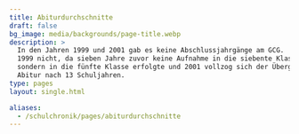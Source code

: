 ```yaml
---
title: Abiturdurchschnitte
draft: false
bg_image: media/backgrounds/page-title.webp
description: >
  In den Jahren 1999 und 2001 gab es keine Abschlussjahrgänge am GCG.
  1999 nicht, da sieben Jahre zuvor keine Aufnahme in die siebente Klasse,
  sondern in die fünfte Klasse erfolgte und 2001 vollzog sich der Übergang zum
  Abitur nach 13 Schuljahren.
type: pages
layout: single.html

aliases:
  - /schulchronik/pages/abiturdurchschnitte
---
```

<style>
#chart-container {
  position: relative;
  height: 50vh;
  overflow: hidden;
}
</style>

<div id="chart-container"></div>
<script>
  var dom = document.getElementById("chart-container");
  echarts.registerLocale("DE", {
    time: {
        month: [
            'Januar', 'Februar', 'März', 'April', 'Mai', 'Juni',
            'Juli', 'August', 'September', 'Oktober', 'November', 'Dezember'
        ],
        monthAbbr: [
            'Jan', 'Feb', 'Mar', 'Apr', 'Mai', 'Jun',
            'Jul', 'Aug', 'Sep', 'Okt', 'Nov', 'Dez'
        ],
        dayOfWeek: [
            'Sonntag', 'Montag', 'Dienstag', 'Mittwoch', 'Donnerstag', 'Freitag', 'Samstag'
        ],
        dayOfWeekAbbr: [
            'So', 'Mo', 'Di', 'Mi', 'Do', 'Fr', 'Sa'
        ]
    },
    legend: {
        selector: {
            all: 'Alle',
            inverse: 'Invertiert'
        }
    },
    toolbox: {
        brush: {
            title: {
                rect: 'Box Auswahl',
                polygon: 'Lasso Auswahl',
                lineX: 'Horizontale Auswahl',
                lineY: 'Vertikale Auswahl',
                keep: 'Bereich Auswahl',
                clear: 'Auswahl zurücksetzen'
            }
        },
        dataView: {
            title: 'Daten Ansicht',
            lang: ['Daten Ansicht', 'Schließen', 'Aktualisieren']
        },
        dataZoom: {
            title: {
                zoom: 'Zoom',
                back: 'Zoom zurücksetzen'
            }
        },
        magicType: {
            title: {
                line: 'Zu Liniendiagramm wechseln',
                bar: 'Zu Balkendiagramm wechseln',
                stack: 'Stapel',
                tiled: 'Kachel'
            }
        },
        restore: {
            title: 'Wiederherstellen'
        },
        saveAsImage: {
            title: 'Als Bild speichern',
            lang: ['Rechtsklick zum Speichern des Bildes']
        }
    },
    series: {
        typeNames: {
            pie: 'Tortendiagramm',
            bar: 'Balkendiagramm',
            line: 'Liniendiagramm',
            scatter: 'Streudiagramm',
            effectScatter: 'Welligkeits-Streudiagramm',
            radar: 'Radar-Karte',
            tree: 'Baum',
            treemap: 'Baumkarte',
            boxplot: 'Boxplot',
            candlestick: 'Kerzenständer',
            k: 'K Liniendiagramm',
            heatmap: 'Heatmap',
            map: 'Karte',
            parallel: 'Parallele Koordinatenkarte',
            lines: 'Liniendiagramm',
            graph: 'Beziehungsgrafik',
            sankey: 'Sankey-Diagramm',
            funnel: 'Trichterdiagramm',
            gauge: 'Meßanzeige',
            pictorialBar: 'Bildlicher Balken',
            themeRiver: 'Thematische Flusskarte',
            sunburst: 'Sonnenausbruch'
        }
    },
    aria: {
        general: {
            withTitle: 'Dies ist ein Diagramm über "{title}"',
            withoutTitle: 'Dies ist ein Diagramm'
        },
        series: {
            single: {
                prefix: '',
                withName: ' mit Typ {seriesType} namens {seriesName}.',
                withoutName: ' mit Typ {seriesType}.'
            },
            multiple: {
                prefix: '. Es besteht aus {seriesCount} Serienzählung.',
                withName: ' Die Serie {seriesId} ist ein {seriesType} welcher {seriesName} darstellt.',
                withoutName: ' Die {seriesId}-Reihe ist ein {seriesType}.',
                separator: {
                    middle: '',
                    end: ''
                }
            }
        },
        data: {
            allData: 'Die Daten sind wie folgt: ',
            partialData: 'Die ersten {displayCnt} Elemente sind: ',
            withName: 'die Daten für {name} sind {value}',
            withoutName: '{value}',
            separator: {
                middle: ',',
                end: '.'
            }
        }
    }
});
  var chart = echarts.init(dom, null, {
    renderer: "canvas",
    useDirtyRect: false,
    locale: "DE"
  });
  var option;
  jQuery.get("/data/abiturdurchschnitte.json",
    function (data) {
      chart.setOption(
        (option = {
          title: {
            text: "Abiturdurchschnitte",
          },
          tooltip: {
            trigger: "axis"
          },
          xAxis: {
            data: data['abiturdurchschnitte'].map(function (item) {
              return item['jahr'];
            })
          },
          yAxis: {
            min: 1.0,
            inverse: true
          },
          toolbox: {
            right: 10,
            feature: {
              dataZoom: {
                yAxisIndex: "none"
              },
              restore: {},
              saveAsImage: {}
            }
          },
          dataZoom: [
            {
              startValue: "1992"
            },
            {
              type: "inside"
            }
          ],
          visualMap: {
            top: 50,
            right: 10,
            precision: 1,
            pieces: [
              {
                gt: 0.9,
                lte: 1.0,
                color: "#005da9",
              },
              {
                gt: 1.0,
                lte: 1.5,
                color: "#0b9834"
              },
              {
                gt: 1.5,
                lte: 2.0,
                color: "#93CE07"
              },
              {
                gt: 2.0,
                lte: 2.5,
                color: "#FBDB0F"
              },
              /*{
                gt: 2.0,
                lte: 2.5,
                color: "#FC7D02"
              },*/
            ],
            outOfRange: {
              color: "#999"
            }
          },
          series: {
            name: "Abiturdurchschnitt",
            type: "line",
            data: data['abiturdurchschnitte'].map(function (item) {
              return item['schnitt'];
            }),
            markLine: {
              silent: true,
              lineStyle: {
                color: "#333"
              },
              data: [
                {
                  yAxis: 1.4
                },
                {
                  yAxis: 1.7
                },
                {
                  yAxis: 2.0
                },
                {
                  yAxis: 2.3
                }
              ]
            }
          }
        })
      );
    }
  );
  if (option && typeof option === "object") {
    chart.setOption(option);
  }
  window.addEventListener("resize", chart.resize);
</script>
